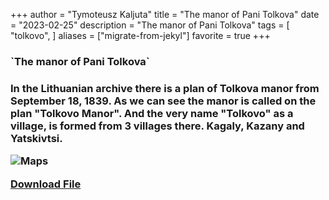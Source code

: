 +++
author = "Tymoteusz Kaljuta"
title = "The manor of Pani Tolkova"
date = "2023-02-25"
description = "The manor of Pani Tolkova"
tags = [
    "tolkovo",
]
aliases = ["migrate-from-jekyl"]
favorite = true
+++

<h3>`The manor of Pani Tolkova`<h3>


<p>In the Lithuanian archive there is a plan of Tolkova manor from September 18, 1839.
As we can see the manor is called on the plan "Tolkovo Manor". And the very name "Tolkovo" as a village, is formed from 3 villages there. Kagaly, Kazany and Yatskivtsi.</p>

![Maps](https://res.cloudinary.com/dppjmfllq/image/upload/v1677349038/test2_r0bzfe.png)


[Download File](https://drive.google.com/file/d/1_YmG5LQ1zEs-84lmxn25iqO14XsLmunG)
